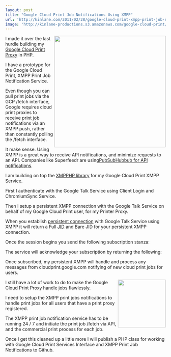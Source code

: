 ```yaml
---
layout: post
title: "Google Cloud Print Job Notifications Using XMPP"
url: 'http://kinlane.com/2011/02/28/google-cloud-print-xmpp-print-job-notifications/'
image: 'http://kinlane-productions.s3.amazonaws.com/google-cloud-print/google-cloud-print-mimeo.png'
---
```


<img src="http://kinlane-productions.s3.amazonaws.com/google-cloud-print/google-cloud-print-mimeo.png" alt="" width="350" align="right" />I made it over the last hurdle building my [Google Cloud Print Proxy][1] in PHP.

I have a prototype for the Google Cloud Print, XMPP Print Job Notification Service.

Even though you can pull print jobs via the GCP /fetch interface, Google requires cloud print proxies to receive print job notifications via an XMPP push, rather than constantly polling the /fetch interface.

It make sense. Using XMPP is a great way to receive API notifications, and minimize requests to an API. Companies like Superfeedr are using[PubSubHubbub for API notifications][2].

I am building on top the [XMPPHP library][3] for my Google Cloud Print XMPP Service.

First I authenticate with the Google Talk Service using Client Login and ChromiumSync Service.

Then I setup a persistent XMPP connection with the Google Talk Service on behalf of my Google Cloud Print user, for my Printer Proxy.

When you establish [persistent connection][4] with Google Talk Service using XMPP it will return a Full [JID][5] and Bare JID for your persistent XMPP connection.

Once the session begins you send the following subscription stanza:

The service will acknowledge your subscription by returning the following:

Once subscribed, my persistent XMPP will handle and process any messages from cloudprint.google.com notifying of new cloud print jobs for users.

<img class="c2" src="http://kinlane-productions.s3.amazonaws.com/xmpp_logo.png" alt="" width="150" align="right" /> I still have a lot of work to do to make the Google Cloud Print Proxy handle jobs flawlessly.

I need to setup the XMPP print jobs notifications to handle print jobs for all users that have a print proxy registered.

The XMPP print job notification service has to be running 24 / 7 and initiate the print job /fetch via API, and the commercial print process for each job.

Once I get this cleaned up a little more I will publish a PHP class for working with Google Cloud Print Services Interface and XMPP Print Job Notifications to Github.

   [1]: http://www.kinlane.com/2011/02/google-cloud-print-proxy-cloud-printer/ (Google Cloud Print Proxy)
   [2]: http://blog.apievangelist.com/2011/02/23/pubsubhubbub-for-apis/ (PubSubHubbub for API Notifications)
   [3]: http://code.google.com/p/xmpphp/ (XMPHP Library)
   [4]: http://en.wikipedia.org/wiki/HTTP_persistent_connection (HTTP persistent connection)
   [5]: http://en.wikipedia.org/wiki/Extensible_Messaging_and_Presence_Protocol (Extensible Messaging and Presence Protocol)
